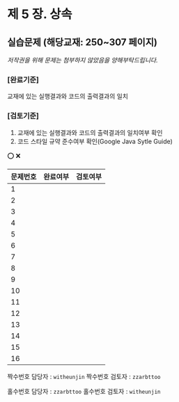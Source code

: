 # 제 5 장. 상속 
## 실습문제 (해당교재: 250~307 페이지)
*저작권을 위해 문제는 첨부하지 않았음을 양해부탁드립니다.*

### [완료기준] 
교재에 있는 실행결과와 코드의 출력결과의 일치

### [검토기준]
1. 교재에 있는 실행결과와 코드의 출력결과의 일치여부 확인
2. 코드 스타일 규약 준수여부 확인(Google Java Sytle Guide)

:o: :x:

|문제번호|완료여부|검토여부|
|----|-|-|
|1|||
|2|||
|3|||
|4|||
|5|||
|6|||
|7|||
|8|||
|9|||
|10|||
|11|||
|12|||
|13|||
|14|||
|15|||
|16|||

짝수번호 담당자 : `witheunjin`
짝수번호 검토자 : `zzarbttoo`


홀수번호 담당자 : `zzarbttoo`
홀수번호 검토자 : `witheunjin`
